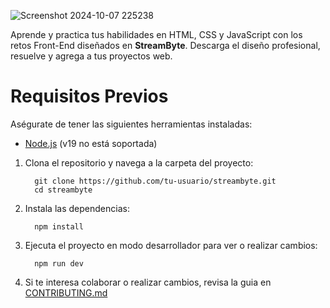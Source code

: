 ![Screenshot 2024-10-07 225238](https://github.com/user-attachments/assets/cc4c930c-bf1d-4e25-9cde-e906e9b08b67)

Aprende y practica tus habilidades en HTML, CSS y JavaScript con los retos Front-End diseñados en **StreamByte**. Descarga el diseño profesional, resuelve y agrega a tus proyectos web.

# Requisitos Previos

Aségurate de tener las siguientes herramientas instaladas:
- [Node.js](https://nodejs.org/en/) (v19 no está soportada)

1. Clona el repositorio y navega a la carpeta del proyecto:

         git clone https://github.com/tu-usuario/streambyte.git
         cd streambyte

2. Instala las dependencias:

         npm install

3. Ejecuta el proyecto en modo desarrollador para ver o realizar cambios:

         npm run dev

4. Si te interesa colaborar o realizar cambios, revisa la guia en [CONTRIBUTING.md](https://github.com/StreamByte/website/blob/main/CONTRIBUTING.md)
